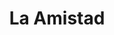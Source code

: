 ---
title: "La Amistad"
url: /ciudad-autonoma-de-buenos-aires/la-amistad-avenida-rivadavia/
shop: Supermarkt
---